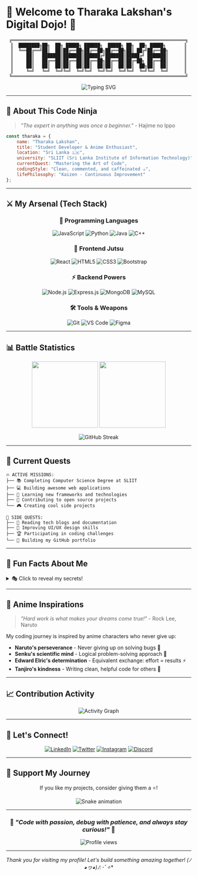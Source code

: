 # 🌸 Welcome to Tharaka Lakshan's Digital Dojo! 🌸

<div align="center">
  
```
╔══════════════════════════════════════════════════════════════════╗
║  ████████╗██╗  ██╗ █████╗ ██████╗  █████╗ ██╗  ██╗ █████╗       ║
║  ╚══██╔══╝██║  ██║██╔══██╗██╔══██╗██╔══██╗██║ ██╔╝██╔══██╗      ║
║     ██║   ███████║███████║██████╔╝███████║█████╔╝ ███████║      ║
║     ██║   ██╔══██║██╔══██║██╔══██╗██╔══██║██╔═██╗ ██╔══██║      ║
║     ██║   ██║  ██║██║  ██║██║  ██║██║  ██║██║  ██╗██║  ██║      ║
║     ╚═╝   ╚═╝  ╚═╝╚═╝  ╚═╝╚═╝  ╚═╝╚═╝  ╚═╝╚═╝  ╚═╝╚═╝  ╚═╝      ║
╚══════════════════════════════════════════════════════════════════╝
```

<img src="https://readme-typing-svg.herokuapp.com?font=Fira+Code&size=30&duration=3000&pause=1000&color=FF6B9D&center=true&vCenter=true&width=600&lines=Konnichiwa!+%F0%9F%91%8B;Code+Samurai+in+Training;SLIIT+Student+%F0%9F%8E%93;Debugging+One+Bug+at+a+Time" alt="Typing SVG" />

</div>

---

## 🎌 About This Code Ninja

> *"The expert in anything was once a beginner."* - Hajime no Ippo

```javascript
const tharaka = {
    name: "Tharaka Lakshan",
    title: "Student Developer & Anime Enthusiast",
    location: "Sri Lanka 🇱🇰",
    university: "SLIIT (Sri Lanka Institute of Information Technology)",
    currentQuest: "Mastering the Art of Code",
    codingStyle: "Clean, commented, and caffeinated ☕",
    lifePhilosophy: "Kaizen - Continuous Improvement"
};
```

---

## ⚔️ My Arsenal (Tech Stack)

<div align="center">

### 🥷 Programming Languages
![JavaScript](https://img.shields.io/badge/JavaScript-F7DF1E?style=for-the-badge&logo=javascript&logoColor=black)
![Python](https://img.shields.io/badge/Python-3776AB?style=for-the-badge&logo=python&logoColor=white)
![Java](https://img.shields.io/badge/Java-ED8B00?style=for-the-badge&logo=openjdk&logoColor=white)
![C++](https://img.shields.io/badge/C++-00599C?style=for-the-badge&logo=cplusplus&logoColor=white)

### 🌸 Frontend Jutsu
![React](https://img.shields.io/badge/React-20232A?style=for-the-badge&logo=react&logoColor=61DAFB)
![HTML5](https://img.shields.io/badge/HTML5-E34F26?style=for-the-badge&logo=html5&logoColor=white)
![CSS3](https://img.shields.io/badge/CSS3-1572B6?style=for-the-badge&logo=css3&logoColor=white)
![Bootstrap](https://img.shields.io/badge/Bootstrap-563D7C?style=for-the-badge&logo=bootstrap&logoColor=white)

### ⚡ Backend Powers
![Node.js](https://img.shields.io/badge/Node.js-43853D?style=for-the-badge&logo=node.js&logoColor=white)
![Express.js](https://img.shields.io/badge/Express.js-404D59?style=for-the-badge)
![MongoDB](https://img.shields.io/badge/MongoDB-4EA94B?style=for-the-badge&logo=mongodb&logoColor=white)
![MySQL](https://img.shields.io/badge/MySQL-005C84?style=for-the-badge&logo=mysql&logoColor=white)

### 🛠️ Tools & Weapons
![Git](https://img.shields.io/badge/Git-F05032?style=for-the-badge&logo=git&logoColor=white)
![VS Code](https://img.shields.io/badge/VS_Code-007ACC?style=for-the-badge&logo=visual-studio-code&logoColor=white)
![Figma](https://img.shields.io/badge/Figma-F24E1E?style=for-the-badge&logo=figma&logoColor=white)

</div>

---

## 📊 Battle Statistics

<div align="center">
  
<img height="180em" src="https://github-readme-stats.vercel.app/api?username=Tharakax&show_icons=true&theme=radical&include_all_commits=true&count_private=true"/>
<img height="180em" src="https://github-readme-stats.vercel.app/api/top-langs/?username=Tharakax&layout=compact&langs_count=7&theme=radical"/>

</div>

<div align="center">
  
![GitHub Streak](https://github-readme-streak-stats.herokuapp.com/?user=Tharakax&theme=radical)

</div>

---

## 🎯 Current Quests

```
🔥 ACTIVE MISSIONS:
├── 📚 Completing Computer Science Degree at SLIIT
├── 💻 Building awesome web applications
├── 🎌 Learning new frameworks and technologies
├── 🤝 Contributing to open source projects
└── 🎮 Creating cool side projects

🌟 SIDE QUESTS:
├── 📖 Reading tech blogs and documentation
├── 🎨 Improving UI/UX design skills
├── 🏆 Participating in coding challenges
└── 🎯 Building my GitHub portfolio
```

---

## 🌈 Fun Facts About Me

<details>
<summary>🎭 Click to reveal my secrets!</summary>

- 🍜 I code better with ramen nearby
- 🎵 Anime openings are my coding playlist
- 🌙 Night owl developer (peak productivity: 10 PM - 2 AM)
- 🎮 Love both coding games and gaming
- 📱 Always excited about new tech trends
- 🎨 Believe that code should be as beautiful as anime art
- ☕ Coffee is my debugging companion

</details>

---

## 🎌 Anime Inspirations

> *"Hard work is what makes your dreams come true!"* - Rock Lee, Naruto

My coding journey is inspired by anime characters who never give up:
- **Naruto's perseverance** - Never giving up on solving bugs 🦊
- **Senku's scientific mind** - Logical problem-solving approach 🧪
- **Edward Elric's determination** - Equivalent exchange: effort = results ⚡
- **Tanjiro's kindness** - Writing clean, helpful code for others 🌊

---

## 📈 Contribution Activity

<div align="center">

![Activity Graph](https://github-readme-activity-graph.vercel.app/graph?username=Tharakax&theme=tokyo-night&hide_border=true)

</div>

---

## 🤝 Let's Connect!

<div align="center">

[![LinkedIn](https://img.shields.io/badge/LinkedIn-0077B5?style=for-the-badge&logo=linkedin&logoColor=white)](www.linkedin.com/in/tharaka-lakshan-480990230)
[![Twitter](https://img.shields.io/badge/Twitter-1DA1F2?style=for-the-badge&logo=twitter&logoColor=white)](YOUR_TWITTER)
[![Instagram](https://img.shields.io/badge/Instagram-E4405F?style=for-the-badge&logo=instagram&logoColor=white)](YOUR_INSTAGRAM)
[![Discord](https://img.shields.io/badge/Discord-7289DA?style=for-the-badge&logo=discord&logoColor=white)](YOUR_DISCORD)

</div>

---

## 💝 Support My Journey

<div align="center">

If you like my projects, consider giving them a ⭐!

<img src="https://github.com/Tharakax/Tharakax/blob/output/github-contribution-grid-snake-dark.svg" alt="Snake animation" />

</div>

---

<div align="center">

### 🌸 *"Code with passion, debug with patience, and always stay curious!"* 🌸

<img src="https://komarev.com/ghpvc/?username=Tharakax&label=Profile%20views&color=FF6B9D&style=flat" alt="Profile views" />

---

**Thank you for visiting my profile! Let's build something amazing together! (ﾉ◕ヮ◕)ﾉ*:･ﾟ✧**

</div>